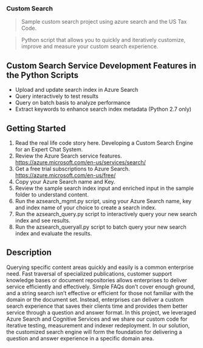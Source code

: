 
### Custom Search 

> Sample custom search project using azure search and the US Tax Code.

> Python script that allows you to quickly and iteratively customize, improve and measure your custom search experience.


## Custom Search Service Development Features in the Python Scripts 
* Upload and update search index in Azure Search 
* Query interactively to test results 
* Query on batch basis to analyze performance
* Extract keywords to enhance search index metadata (Python 2.7 only)


## Getting Started

1. Read the real life code story here. Developing a Custom Search Engine for an Expert Chat System.
2. Review the Azure Search service features.  https://azure.microsoft.com/en-us/services/search/
3. Get a free trial subscriptions to Azure Search.  https://azure.microsoft.com/en-us/free/
4. Copy your Azure Search name and Key. 
5. Review the sample search index input and enriched input in the sample folder to understand content.
6. Run the azsearch_mgmt.py script, using your Azure Search name, key and index name of your choice to create a search index.
7. Run the azsearch_query.py script to interactively query your new search index and see results.
8. Run the azsearch_queryall.py script to batch query your new search index and evaluate the results.


## Description
Querying specific content areas quickly and easily is a common enterprise need. Fast traversal of specialized publications, customer support knowledge bases or document repositories allows enterprises to deliver service efficiently and effectively. Simple FAQs don’t cover enough ground, and a string search isn’t effective or efficient for those not familiar with the domain or the document set. Instead, enterprises can deliver a custom search experience that saves their clients time and provides them better service through a question and answer format.  In this project, we leveraged Azure Search and Cognitive Services and we share our custom code for iterative testing, measurement and indexer redeployment. In our solution, the customized search engine will form the foundation for delivering a question and answer experience in a specific domain area.
